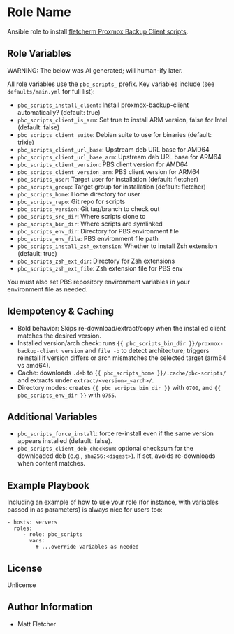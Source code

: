 Role Name
=========

Ansible role to install [fletcherm Proxmox Backup Client scripts](https://github.com/fletcherm/pbc-scripts).

Role Variables
--------------

WARNING: The below was AI generated; will human-ify later.

All role variables use the `pbc_scripts_` prefix. Key variables include (see `defaults/main.yml` for full list):

- `pbc_scripts_install_client`: Install proxmox-backup-client automatically? (default: true)
- `pbc_scripts_client_is_arm`: Set true to install ARM version, false for Intel (default: false)
- `pbc_scripts_client_suite`: Debian suite to use for binaries (default: trixie)
- `pbc_scripts_client_url_base`: Upstream deb URL base for AMD64
- `pbc_scripts_client_url_base_arm`: Upstream deb URL base for ARM64
- `pbc_scripts_client_version`: PBS client version for AMD64
- `pbc_scripts_client_version_arm`: PBS client version for ARM64
- `pbc_scripts_user`: Target user for installation (default: fletcher)
- `pbc_scripts_group`: Target group for installation (default: fletcher)
- `pbc_scripts_home`: Home directory for user
- `pbc_scripts_repo`: Git repo for scripts
- `pbc_scripts_version`: Git tag/branch to check out
- `pbc_scripts_src_dir`: Where scripts clone to
- `pbc_scripts_bin_dir`: Where scripts are symlinked
- `pbc_scripts_env_dir`: Directory for PBS environment file
- `pbc_scripts_env_file`: PBS environment file path
- `pbc_scripts_install_zsh_extension`: Whether to install Zsh extension (default: true)
- `pbc_scripts_zsh_ext_dir`: Directory for Zsh extensions
- `pbc_scripts_zsh_ext_file`: Zsh extension file for PBS env

You must also set PBS repository environment variables in your environment file as needed.

Idempotency & Caching
---------------------

- Bold behavior: Skips re-download/extract/copy when the installed client matches the desired version.
- Installed version/arch check: runs `{{ pbc_scripts_bin_dir }}/proxmox-backup-client version` and `file -b` to detect architecture; triggers reinstall if version differs or arch mismatches the selected target (arm64 vs amd64).
- Cache: downloads `.deb` to `{{ pbc_scripts_home }}/.cache/pbc-scripts/` and extracts under `extract/<version>_<arch>/`.
- Directory modes: creates `{{ pbc_scripts_bin_dir }}` with `0700`, and `{{ pbc_scripts_env_dir }}` with `0755`.

Additional Variables
--------------------

- `pbc_scripts_force_install`: force re-install even if the same version appears installed (default: false).
- `pbc_scripts_client_deb_checksum`: optional checksum for the downloaded deb (e.g., `sha256:<digest>`). If set, avoids re-downloads when content matches.

Example Playbook
----------------

Including an example of how to use your role (for instance, with variables passed in as parameters) is always nice for users too:

    - hosts: servers
      roles:
         - role: pbc_scripts
           vars:
             # ...override variables as needed


License
-------

Unlicense

Author Information
------------------

* Matt Fletcher
